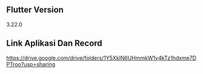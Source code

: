 ## Flutter Version
3.22.0

## Link Aplikasi Dan Record 
https://drive.google.com/drive/folders/1Y5XklN6UHmmkW1y4kTz1hdxme7DPTroo?usp=sharing
